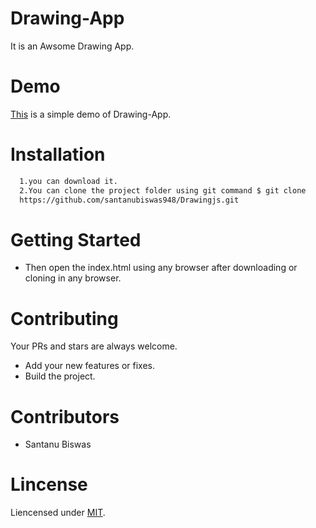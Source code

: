 # Drawing-App
It is an Awsome Drawing App.
# Demo
[This](https://santanubiswas948.github.io/Drawingjs/) is a simple demo of Drawing-App.
# Installation
```sh
  1.you can download it.
  2.You can clone the project folder using git command $ git clone
  https://github.com/santanubiswas948/Drawingjs.git
```
# Getting Started
- Then open the index.html using any browser after downloading or cloning in any browser.
# Contributing
Your PRs and stars are always welcome.
- Add your new features or fixes.
- Build the project.
# Contributors
- Santanu Biswas
# Lincense
Liencensed under [MIT](LICENSE).
